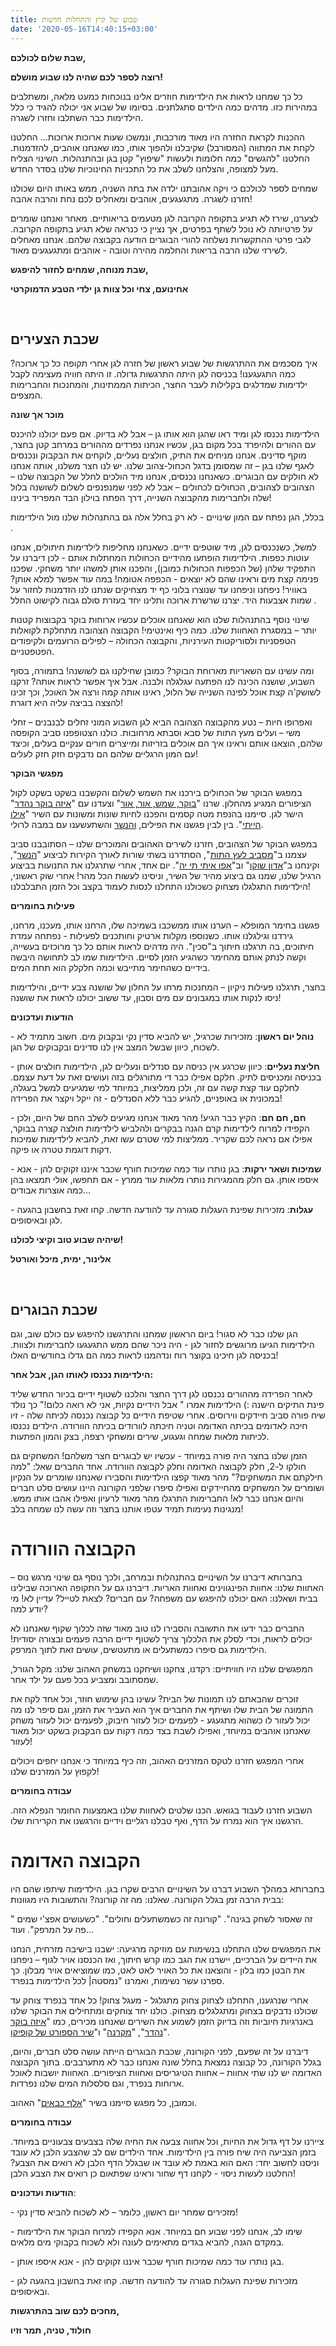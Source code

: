 ```yaml
---
title: שבוע של קיץ והתחלות חדשות
date: '2020-05-16T14:40:15+03:00'
---
```

**שבת שלום לכולכם,**

**רוצה לספר לכם שהיה לנו שבוע מושלם!**

כל כך שמחנו לראות את הילדימות חוזרים אלינו בנוכחות כמעט מלאה, ומשתלבים במהירות כזו. מדהים כמה הילדים סתגלתנים. בסיומו של שבוע אני יכולה להגיד כי כלל הילדימות כבר השתלבו וחזרו לשגרה.

ההכנות לקראת החזרה היו מאוד מורכבות, ונמשכו שעות ארוכות ארוכות... החלטנו לקחת את המתווה (המסורבל) שקיבלנו ולהפוך אותו, כמו שאנחנו אוהבים, להזדמנות. החלטנו "להגשים" כמה חלומות ולעשות "שיפוץ" קטן בגן ובהתנהלות. השינוי הצליח מעל למצופה, והצלחנו לשלב את כל התכניות החינוכיות שלנו בסדר החדש.

שמחים לספר לכולכם כי ויקה אהובתנו ילדה את בתה השניה, ממש באותו היום שכולנו חזרנו לשגרה. מתגעגעים, אוהבים ומאחלים לכם נחת והרבה אהבה!

לצערנו, שירז לא תגיע בתקופה הקרובה לגן מטעמים בריאותיים. מאחר ואנחנו שומרים על פרטיותה לא נוכל לשתף בפרטים, אך נציין כי כנראה שלא תגיע בתקופה הקרובה. לגבי פרטי ההתקשרות נשלחה להורי הבוגרים הודעה בקבוצה שלהם. אנחנו מאחלים לשירזי שלנו הרבה בריאות והחלמה מהירה וטובה - אוהבים ומתגעגעים מאוד.

**שבת מנוחה, שמחים לחזור להיפגש,**

**אחינועם, צחי וכל צוות גן ילדי הטבע הדמוקרטי**

**<br>**

## שכבת הצעירים

איך מסכמים את ההתרגשות של שבוע ראשון של חזרה לגן אחרי תקופה כל כך ארוכה? כמה התגעגענו! בכניסה לגן היתה התרגשות גדולה. זו היתה חוויה מעצימה לקבל ילדימות שמדלגים בקלילות לעבר החצר, הכיתות הממתינות, והמחנכות והחברימות המצפים.

**מוכר אך שונה**

הילדימות נכנסו לגן ומיד ראו שהגן הוא אותו גן – אבל לא בדיוק. אם פעם יכולנו להיכנס עם ההורים ולהיפרד בכל מקום בגן, עכשיו אנחנו נפרדים מההורים במרחב קטן בחצר, מוקף סדינים. אנחנו מניחים את התיק, חולצים נעליים, לוקחים את הבקבוק ונכנסים לאגף שלנו בגן – זה שמסומן בדגל הכחול-צהוב שלנו. יש לנו חצר משלנו, אותה אנחנו לא חולקים עם הבוגרים. כשאנחנו נכנסים, אנחנו מיד הולכים לחלל של הקבוצה שלנו – הצהובים לצהובים, הכחולים לכחולים – אבל לא לפני שמנפנפים לשלום לשושנה בלול שלה ולחברימות מהקבוצה השנייה, דרך הפתח בוילון הבד המפריד בינינו!

בכלל, הגן נפתח עם המון שינויים - לא רק בחלל אלה גם בהתנהלות שלנו מול הילדימות .

למשל, כשנכנסים לגן, מיד שוטפים ידיים. כשאנחנו מחליפות לילדימות חיתולים, אנחנו עוטות כפפות. הילדימות הופתעו מהידיים הכחולות המחתלות אותם - לכן דיברנו על התפקיד שלהן (של הכפפות הכחולות כמובן), והפכנו אותן למשהו יותר משחקי. שפכנו פנימה קצת מים וראינו שהם לא יוצאים - הכפפה אטומה! במה עוד אפשר למלא אותן? באוויר! ניפחנו וניפחנו עד שנוצרו בלוני כף יד מצחיקים שנתנו לנו הזדמנות לחזור על שמות אצבעות היד. יצרנו שרשרת ארוכה ותלינו יחד בעזרת סולם גבוה לקישוט החלל .

שינוי נוסף בהתנהלות שלנו הוא שאנחנו אוכלים עכשיו ארוחות בוקר בקבוצות קטנות יותר – במסגרת האחוות שלנו. כמה כיף ואינטימי! הקבוצה הצהובה מתחלקת לקואלות הטפסניות ולסוריקטות העירניות, והקבוצה הכחולה – לפילים הרועמים ולקיפודים הפטפטניים.

ומה עשינו עם השאריות מארוחת הבוקר? כמובן שחילקנו גם לשושנה! בתמורה, בסוף השבוע, שושנה הכינה לנו הפתעה עגלגלה ולבנה. אבל איך אפשר לראות אותה? זרקנו לשושק'ה קצת אוכל לפינה השנייה של הלול, ראינו אותה קמה ורצה אל האוכל, וכך זכינו להצצה בביצה עליה היא דוגרת!

ואפרופו חיות – נטע מהקבוצה הצהובה הביא לגן השבוע המוני זחלים לבנבנים – זחלי משי – ועלים מעץ התות של סבא וסבתא מרחובות. כולנו הצטופפנו סביב הקופסה שלהם, הוצאנו אותם וראינו איך הם אוכלים בזריזות ומייצרים חורים ענקיים בעלים, וכיצד עם המון הרגליים שלהם הם נדבקים חזק חזק לעלים!

**מפגשי הבוקר**

במפגש הבוקר של הכחולים בירכנו את השמש לשלום והקשבנו בשקט בשקט לקול הציפורים המגיע מהחלון. שרנו "[בוקר, שמש, אור, אור](https://www.youtube.com/watch?v=OP4iF6RYOoE)" וצעדנו עם "[איזה בוקר נהדר](https://www.google.com/search?client=firefox-b-d&q=%D7%90%D7%99%D7%96%D7%94+%D7%91%D7%95%D7%A7%D7%A8+%D7%A0%D7%94%D7%93%D7%A8)" הישר לגן. סיימנו בהנפת מטה קסמים והפכנו לחיות שונות ומשונות עם השיר "[אילו הייתי](https://www.youtube.com/watch?v=DnRCI8aLt_Q&list=RDaM856Z3t_l0&index=1)". בין לבין פגשנו את הפילים, [והנשר](https://www.youtube.com/watch?v=gHIYOUdcfxs&t=9s) והשתעשענו עם במבה לרולי.

במפגש הבוקר של הצהובים, חזרנו לשירים האהובים והמוכרים שלנו – הסתובבנו סביב עצמנו ב"[מסביב לעץ התות](https://www.youtube.com/watch?v=7VpIEdeWKqI)", הסתדרנו בשתי שורות לאורך הקירות לביצוע "[הנשר](https://www.youtube.com/watch?v=gHIYOUdcfxs&t=9s)", וקינחנו ב"[אדון שוקו](https://www.youtube.com/watch?v=4Ij1CaPrQio)" וב"[אפו איתי תי יה](https://www.youtube.com/watch?v=6Wt-J3AiLag)". יום אחד, אחרי שתרגלנו את התנועות בביצוע הרגיל שלנו, שמנו גם ביצוע מהיר של השיר, וניסינו לעשות הכל מהר! אחרי שוק ראשוני, הילדימות התגלגלו מצחוק כשכולנו התחלנו לנסות לעמוד בקצב וכל הזמן התבלבלנו!

**פעילות בחומרים**

פגשנו בחימר המופלא – הערנו אותו ממשכבו בשמיכה שלו, הרחנו אותו, מעכנו, מרחנו, גירדנו וגילגלנו אותו. כשנוספו מקלות ארטיק וחותכנים לפעילות - נפתחה עמדת חיתוכים, בה תרגלנו חיתוך ב"סכין". היה מדהים לראות אותם כל כך מרוכזים בעשייה, וקשה לנתק אותם מהחימר כשהגיע הזמן לסיים. הילדימות שמו לב לתחושה היבשה בידיים כשהחימר מתייבש וכמה חלקלק הוא תחת המים.

בחצר, תרגלנו פעילות ניקיון – המחנכות מרחו על החלון של שושנה צבע ידיים, והילדימות ניסו לנקות אותו במגבונים עם מים וסבון, עד ששוב יכולנו לראות את שושנה!

**הודעות ועדכונים**

\- **נוהל יום ראשון**: מזכירות שכרגיל, יש להביא סדין נקי ובקבוק מים. חשוב מתמיד לא לשכוח, כיוון שבשל המצב אין לנו סדינים ובקבוקים של הגן.

\- **חליצת נעליים**: כיוון שכרגע אין כניסה עם סנדלים ונעליים לגן, הילדימות חולצים אותן בכניסה ומכניסים לתיק. חלקם אפילו כבר די מתורגלים בזה ועושים זאת על דעת עצמם. לחלקם עוד קצת קשה עם זה, ולכן ממליצות, במיוחד למי שמגיעים למשל בעגלה, במכונית או באופניים, להגיע כבר ללא הסנדלים - זה ייקל ויקצר את הפרידה!

\- **חם, חם חם**: הקיץ כבר הגיע! מהר מאוד אנחנו מגיעים לשלב החם של היום, ולכן הקפידו למרוח לילדימות קרם הגנה בבקרים ולהלביש לילדימות חולצה קצרה בבוקר, אפילו אם נראה לכם שקריר. ממליצות למי שטרם עשו זאת, להביא לילדימות שמיכות דקות דוגמת טטרה או פיקה.

\- **שמיכות ושאר ירקות**: בגן נותרו עוד כמה שמיכות חורף שכבר איננו זקוקים להן - אנא איספו אותן. גם חלק מהמגירות נותרו מלאות עוד ממרץ - אם תחפשו, אולי תמצאו בהן כמה אוצרות אבודים… 

\- **עגלות**: מזכירות שפינת העגלות סגורה עד להודעה חדשה. קחו זאת בחשבון בהגעה לגן ובאיסופים. 

**שיהיה שבוע טוב וקיצי לכולנו!**

**אלינור, ימית, מיכל ואורטל**

**<br>**

## שכבת הבוגרים

הגן שלנו כבר לא סגור! ביום הראשון שמחנו והתרגשנו להיפגש עם כולם שוב, וגם הילדימות הגיעו מרוגשים לחזור לגן - היה ניכר שהם ממש התגעגעו לחברימות ולצוות. בכניסה לגן חיכינו בקוצר רוח ונדהמנו לראות כמה הם גדלו בחודשיים האלו!

**הילדימות נכנסו לאותו הגן, אבל אחר:**

לאחר הפרידה מההורים נכנסנו לגן דרך החצר והלכנו לשטוף ידיים בכיור החדש שליד פינת התיקים הישנה :) הילדימות אמרו " אבל הידיים נקיות, אני לא רואה כלום!" כך נולד שיח פורה סביב חיידקים ווירוסים. אחרי שטיפת הידיים כל קבוצה נכנסה לכיתה שלה - זיו חיכה לאדומים בכיתה האדומה וטניה חיכתה לוורודים בכיתה הוורודה. הילדים נכנסו לכיתות מלאות שמחה וגעגוע, שירים ומשחקי רצפה, בצק והמון הפתעות.

הזמן שלנו בחצר היה פורה במיוחד - עכשיו יש לבוגרים חצר משלהם! המשחקים גם חולקו ל-2, חלק לקבוצה האדומה וחלק לקבוצה הוורודה. אחד החברים שאל: "למה חילקתם את המשחקים?" מהר מאוד קפצו הילדימות והסבירו שאנחנו שומרים על הנקיון ושומרים על המשחקים מהחיידקים ואפילו סיפרו שלפני הקורונה היינו עושים סלט חברים והיום אנחנו כבר לא! החברימות התרגלו מהר מאוד לרעיון ואפילו אהבו אותו ממש. מנגינות נעימות תמיד עטפו אותנו בחצר וזה עשה לנו שמחה בלב!

# הקבוצה הוורודה

בחברותא דיברנו על השינויים בהתנהלות ובמרחב, ולכך נוסף גם שינוי מרגש נוס – האחוות שלנו: אחוות הפינגווינים ואחוות האריות. דיברנו גם על התקופה הארוכה שבילינו בבית ושאלנו: האם יכולנו להיפגש עם משפחה? עם חברים? לצאת לטייל? עדיין לא! מי יודע למה?

החברים כבר ידעו את התשובה והסבירו לנו טוב מאוד שזה לכלוך שקוף שאנחנו לא יכולים לראות, וכדי לסלק את הלכלוך צריך לשטוף ידיים הרבה פעמים ובצורה יסודית! הילדימות גם סיפרו כמשתעלים או מתעטשים, עושים זאת לתוך המרפק.

המפגשים שלנו היו חוויתיים: רקדנו, צחקנו ושיחקנו במשחק האהוב שלנו: מקל הגורל, שמסתובב ומצביע בכל פעם על ילד אחר.

זוכרים שהבאתם לנו תמונות של הבית? עשינו בהן שימוש חוזר, וכל אחד לקח את התמונה של הבית שלו ושיתף את החברים איך הוא העביר את הזמן, וגם סיפר לנו מה יכול לעזור לו כשהוא מתגעגע - לפעמים יכול לעזור חיבוק, לפעמים יכול לעזור משחק שאנחנו אוהבים במיוחד, ואפילו לשבת בצד כמה דקות עם הבקבוק בשקט יכול מאוד לעזור!

אחרי המפגש חזרנו לטקס המזרנים האהוב, וזה כיף במיוחד כי אנחנו יחפים ויכולים לקפוץ על המזרנים שלנו!

**עבודה בחומרים**

השבוע חזרנו לעבוד בגואש. הכנו שלטים לאחוות שלנו באמצעות החומר הנפלא הזה. הרגשנו איך הוא נמרח על הדף, ואף טבלנו רגליים וידיים והרגשנו את הקרירות שלו.

# הקבוצה האדומה

בחברותא במהלך השבוע דברנו על השינויים הרבים שקרו בגן. הילדימות שיתפו שהם היו בבית הרבה זמן בגלל הקורונה. שאלנו: מה זה קורונה? והתשובות היו מגוונות:

" זה שאסור לשחק בגינה". "קורונה זה כשמשתעלים וחולים". "כשעושים אפצ'י שמים פה על המרפק". ועוד...

את המפגשים שלנו התחלנו בנשימות עם מוזיקה מרגיעה: ישבנו בישיבה מזרחית, הנחנו את היידים על הברכיים, יישרנו את הגב כמו קרש חיתוך, ואז הכנסנו אויר לגוף – ניפחנו את הבטן כמו בלון - והוצאנו את כל האויר לאט לאט, כמו שמוציאים אויר מבלון. כך ספרנו עשר נשימות, ואמרנו "נמסטה| לכל הילדימות בנפרד.

אחרי שנרגענו, התחלנו לצחוק צחוק מתגלגל - מעגל צחוק! כל אחד בנפרד צוחק עד שכולנו נדבקים בצחוק ומתגלגלים מצחוק. כולנו יחד צוחקים ומתחילים את הבוקר שלנו באנרגיות חיוביות וזה בדיוק הזמן לשמוע את השירים שאנחנו מכירים, כמו "[איזה בוקר נהדר](https://www.youtube.com/watch?v=-7sRSc29WaQ)", "[מקרנה](https://www.youtube.com/watch?v=uZW4vbIstoo)" ו"[שיר הספורט של קופיקו](https://www.youtube.com/watch?v=zU2aJU0EP_s)".

דיברנו על זה שפעם, לפני הקורונה, שכבת הבוגרים הייתה עושה סלט חברים, והיום, בגלל הקורונה, כל קבוצה נמצאת בחלל שונה ואנחנו כבר לא מתערבבים. בתוך הקבוצה האדומה יש לנו שתי אחוות – אחוות הטיגריסים ואחוות הציפורים. האחוות יושבות לאוכל ארוחות בנפרד, וגם סלסלות המים שלנו נפרדות.

וכמובן, כל מפגש סיימנו בשיר "[אלף כבאים](https://www.youtube.com/watch?v=2dgOhxgFios)" האהוב.

**עבודה בחומרים**

ציירנו על דף גדול את החיות, וכל אחווה צבעה את החיה שלה בצבעים צבעוניים במיוחד. בזמן הצביעה היה שיח פורה בין הילדימות. אחד הילדים שם לב שהצבע הלבן לא עובד וניסנו לחשוב יחד: האם הוא באמת לא עובד או שבגלל הדף הלבן לא רואים את הצבע? החלטנו לעשות ניסוי - לקחנו דף שחור וראינו שפתאום כן רואים את הצבע הלבן!

**הודעות ועדכונים**:

\- מזכירים שמחר יום ראשון, כלומר – לא לשכוח להביא סדין נקי!

\- שימו לב, אנחנו לפני שבוע חם במיוחד. אנא הקפידו למרוח הבוקר את הילדימות במקדם הגנה, להביא בגדים מתאימים לעונה ולא לשכוח בקבוקי מים מלאים. 

\- בגן נותרו עוד כמה שמיכות חורף שכבר איננו זקוקים להן - אנא איספו אותן.

\- מזכירות שפינת העגלות סגורה עד להודעה חדשה. קחו זאת בחשבון בהגעה לגן ובאיסופים.

**מחכים לכם שוב בהתרגשות,**

**חולוד, טניה, תמר וזיו**
